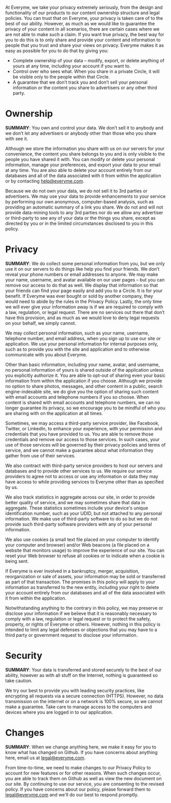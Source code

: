 At Everyme, we take your privacy extremely seriously, from the design and functionality of our products to our content ownership structure and legal policies. You can trust that on Everyme, your privacy is taken care of to the best of our ability. However, as much as we would like to guarantee the privacy of your content in all scenarios, there are certain cases where we are not able to make such a claim. If you want true privacy, the best way for you to do this is to only share and provide your content and information to people that you trust and share your views on privacy. Everyme makes it as easy as possible for you to do that by giving you:
    
* Complete ownership of your data – modify, export, or delete anything of yours at any time, including your account if you want to.
* Control over who sees what. When you share in a private Circle, it will be visible only to the people within that Circle.
* A guarantee that we don’t track you and don’t sell your personal information or the content you share to advertisers or any other third party.

# Ownership
    
__SUMMARY__: You own and control your data. We don’t sell it to anybody and we don’t let any advertisers or anybody other than those who you share with see it.

Although we store the information you share with us on our servers for your convenience, the content you share belongs to you and is only visible to the people you have shared it with. You can modify or delete your personal information, manage your preferences, and export your data to your email at any time. You are also able to delete your account entirely from our databases and all of the data associated with it from within the application or by contacting help@everyme.com.

Because we do not own your data, we do not sell it to 3rd parties or advertisers. We may use your data to provide enhancements to your service by performing our own anonymous, computer-based analysis, such as providing an automatic summary of a link you share. We do not and will not provide data-mining tools to any 3rd parties nor do we allow any advertiser or third-party to see any of your data or the things you share, except as directed by you or in the limited circumstances disclosed to you in this policy.

# Privacy

__SUMMARY__: We do collect some personal information from you, but we only use it on our servers to do things like help you find your friends. We don’t reveal your phone numbers or email addresses to anyone. We may make your name, username, and avatar available on our user pages – but you can remove our access to do that as well. We display that information so that your friends can find your page easily and add you to a Circle. It is for your benefit. If Everyme was ever bought or sold by another company, they would need to abide by the rules in the Privacy Policy. Lastly, the only time we will ever give your information away is if we are required to comply with a law, regulation, or legal request. There are no services out there that don’t have this provision, and as much as we would love to deny legal requests on your behalf, we simply cannot.

We may collect personal information, such as your name, username, telephone number, and email address, when you sign up to use our site or application. We use your personal information for internal purposes only, such as to provide you with the site and application and to otherwise communicate with you about Everyme.

Other than basic information, including your name, avatar, and username, no personal information of yours is shared outside of the application unless you explicitly authorize it. You are able to opt-out of sharing even your basic information from within the application if you choose. Although we provide no option to share photos, messages, and other content in a public, search engine-indexable site, we do give you the option of sharing such content with email accounts and telephone numbers if you so choose. When content is shared with email accounts and telephone numbers, we can no longer guarantee its privacy, so we encourage you to be mindful of who you are sharing with on the application at all times.

Sometimes, we may access a third-party service provider, like Facebook, Twitter, or LinkedIn, to enhance your experience, with your permission and credentials that you have provided to us. You are able to remove those credentials and remove our access to those services. In such cases, your use of those services will be governed by their privacy policies and terms of service, and we cannot make a guarantee about what information they gather from use of their services.

We also contract with third-party service providers to host our servers and databases and to provide other services to us. We require our service providers to agree not to access or use any information or data they may have access to while providing services to Everyme other than as specified by us.

We also track statistics in aggregate across our site, in order to provide better quality of service, and we may sometimes share that data in aggregate. These statistics sometimes include your device's unique identification number, such as your UDID, but not attached to any personal information. We make use of third-party software to do so but we do not provide such third-party software providers with any of your personal information.

We also use cookies (a small text file placed on your computer to identify your computer and browser) and/or Web beacons (a file placed on a website that monitors usage) to improve the experience of our site.  You can reset your Web browser to refuse all cookies or to indicate when a cookie is being sent.

If Everyme is ever involved in a bankruptcy, merger, acquisition, reorganization or sale of assets, your information may be sold or transferred as part of that transaction. The promises in this policy will apply to your information as transferred to the new entity, including your right to delete your account entirely from our databases and all of the data associated with it from within the application.

Notwithstanding anything to the contrary in this policy, we may preserve or disclose your information if we believe that it is reasonably necessary to comply with a law, regulation or legal request or to protect the safety, property, or rights of Everyme or others. However, nothing in this policy is intended to limit any legal defenses or objections that you may have to a third party or government request to disclose your information.

# Security

__SUMMARY__: Your data is transferred and stored securely to the best of our ability, however as with all stuff on the Internet, nothing is guaranteed so take caution.

We try our best to provide you with leading security practices, like encrypting all requests via a secure connection (HTTPS). However, no data transmission on the internet or on a network is 100% secure, so we cannot make a guarantee. Take care to manage access to the computers and devices where you are logged in to our application. 

# Changes

__SUMMARY__: When we change anything here, we make it easy for you to know what has changed on Github. If you have concerns about anything here, email us at legal@everyme.com.

From time-to-time, we need to make changes to our Privacy Policy to account for new features or for other reasons. When such changes occur, you are able to track them on Github as well as view the new document on our site. By continuing to use our service, you are consenting to the revised policy. If you have concerns about our policy, please forward them to legal@everyme.com and we'll do our best to respond promptly.
